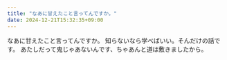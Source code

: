 ```yaml
---
title: "なあに甘えたこと言ってんですか。"
date: 2024-12-21T15:32:35+09:00
---
```

なあに甘えたこと言ってんですか。
知らないなら学べばいい。そんだけの話です。
あたしだって鬼じゃあないんです、ちゃあんと道は敷きましたから。
